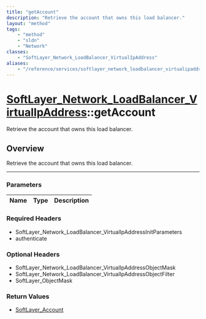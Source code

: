 ```yaml
---
title: "getAccount"
description: "Retrieve the account that owns this load balancer."
layout: "method"
tags:
    - "method"
    - "sldn"
    - "Network"
classes:
    - "SoftLayer_Network_LoadBalancer_VirtualIpAddress"
aliases:
    - "/reference/services/softlayer_network_loadbalancer_virtualipaddress/getAccount"
---
```

# [SoftLayer_Network_LoadBalancer_VirtualIpAddress](/reference/services/SoftLayer_Network_LoadBalancer_VirtualIpAddress)::getAccount


Retrieve the account that owns this load balancer.


## Overview 
Retrieve the account that owns this load balancer.

-----

### Parameters 
|Name | Type | Description |
| --- | --- | --- |


### Required Headers
* SoftLayer_Network_LoadBalancer_VirtualIpAddressInitParameters
* authenticate


### Optional Headers
* SoftLayer_Network_LoadBalancer_VirtualIpAddressObjectMask
* SoftLayer_Network_LoadBalancer_VirtualIpAddressObjectFilter
* SoftLayer_ObjectMask

### Return Values
* <a href='/reference/datatypes/SoftLayer_Account'>SoftLayer_Account </a>




